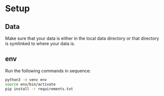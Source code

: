 # Setup
## Data
Make sure that your data is either in the local data directory or that directory is symlinked to where your data is.

## env
Run the following commands in sequence:

```bash
python3 -m venv env
source env/bin/activate
pip install -r requirements.txt
```